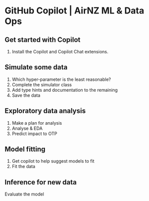 # GitHub Copilot | AirNZ ML & Data Ops

## Get started with Copilot

1. Install the Copilot and Copilot Chat extensions.

## Simulate some data

1. Which hyper-parameter is the least reasonable?
1. Complete the simulator class
1. Add type hints and documentation to the remaining
1. Save the data

## Exploratory data analysis

1. Make a plan for analysis
1. Analyse & EDA
1. Predict impact to OTP

## Model fitting

1. Get copilot to help suggest models to fit
1. Fit the data

## Inference for new data

Evaluate the model